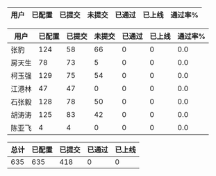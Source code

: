 | 用户 | 已配置 | 已提交 |未提交 | 已通过 | 已上线 | 通过率% |
|----|----|----|----|----|----|----|




| 用户 | 已配置 | 已提交 |未提交 | 已通过 | 已上线 | 通过率% |
|----|----|----|----|----|----|----|
| 张豹 | 124 | 58 | 66 | 0 | 0 | 0.0 |
| 房天生 | 78 | 73 | 5 | 0 | 0 | 0.0 |
| 柯玉强 | 129 | 75 | 54 | 0 | 0 | 0.0 |
| 江港林 | 47 | 47 | 0 | 0 | 0 | 0.0 |
| 石张毅 | 128 | 78 | 50 | 0 | 0 | 0.0 |
| 胡涛涛 | 125 | 83 | 42 | 0 | 0 | 0.0 |
| 陈亚飞 | 4 | 4 | 0 | 0 | 0 | 0.0 |




| 总计 | 已配置 | 已提交 | 已通过 | 已上线 |
|----|----|----|----|----|
| 635 | 635 | 418 | 0 | 0 |

